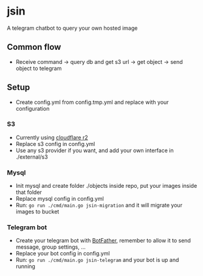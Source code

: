 # jsin
A telegram chatbot to query your own hosted image

## Common flow
- Receive command -> query db and get s3 url -> get object -> send object to telegram

## Setup
- Create config.yml from config.tmp.yml and replace with your configuration

### S3
- Currently using [cloudflare r2](https://www.cloudflare.com/developer-platform/products/r2/)
- Replace s3 config in config.yml
- Use any s3 provider if you want, and add your own interface in ./external/s3

### Mysql
- Init mysql and create folder ./objects inside repo, put your images inside that folder
- Replace mysql config in config.yml
- Run: ```go run ./cmd/main.go jsin-migration``` and it will migrate your images to bucket

### Telegram bot
- Create your telegram bot with [BotFather](https://core.telegram.org/bots/tutorial), remember to allow it to send message, group settings, ...
- Replace your bot config in config.yml
- Run: ```go run ./cmd/main.go jsin-telegram``` and your bot is up and running
